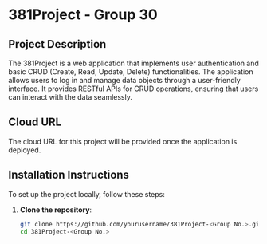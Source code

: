 # 381Project - Group 30

## Project Description

The 381Project is a web application that implements user authentication and basic CRUD (Create, Read, Update, Delete) functionalities. The application allows users to log in and manage data objects through a user-friendly interface. It provides RESTful APIs for CRUD operations, ensuring that users can interact with the data seamlessly.

## Cloud URL

The cloud URL for this project will be provided once the application is deployed.

## Installation Instructions

To set up the project locally, follow these steps:

1. **Clone the repository**:
   ```bash
   git clone https://github.com/yourusername/381Project-<Group No.>.git
   cd 381Project-<Group No.>

   ```
